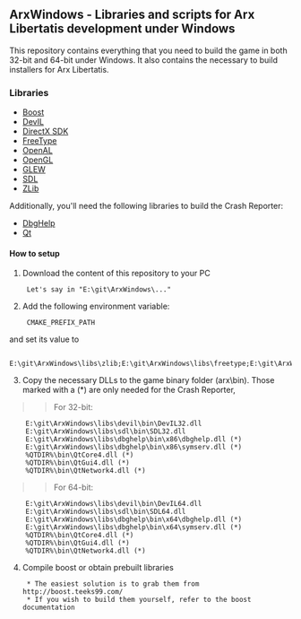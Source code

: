 ## ArxWindows - Libraries and scripts for Arx Libertatis development under Windows

This repository contains everything that you need to build the game in both 32-bit and 64-bit under Windows.
It also contains the necessary to build installers for Arx Libertatis.


### Libraries

* [Boost](http://www.boost.org/)
* [DevIL](http://openil.sourceforge.net/)
* [DirectX SDK](http://msdn.microsoft.com/en-us/directx/aa937788/)
* [FreeType](http://www.freetype.org/)
* [OpenAL](http://connect.creativelabs.com/openal/)
* [OpenGL](http://www.opengl.org/registry/)
* [GLEW](http://glew.sourceforge.net/)
* [SDL](http://www.libsdl.org/)
* [ZLib](http://zlib.net/)

Additionally, you'll need the following libraries to build the Crash Reporter:

* [DbgHelp](http://msdn.microsoft.com/en-us/windows/hardware/gg463009)
* [Qt](http://qt.nokia.com/)


#### How to setup

1. Download the content of this repository to your PC

        Let's say in "E:\git\ArxWindows\..."

2. Add the following environment variable:

        CMAKE_PREFIX_PATH
and set its value to

        E:\git\ArxWindows\libs\zlib;E:\git\ArxWindows\libs\freetype;E:\git\ArxWindows\libs\devil;E:\git\ArxWindows\libs\openal;E:\git\ArxWindows\libs\boost;E:\git\ArxWindows\libs\opengl;E:\git\ArxWindows\libs\sdl;E:\git\ArxWindows\libs\directx;E:\git\ArxWindows\libs\dbghelp

3. Copy the necessary DLLs to the game binary folder (arx\bin). Those marked with a (*) are only needed for the Crash Reporter, 

>>For 32-bit:
>>
        E:\git\ArxWindows\libs\devil\bin\DevIL32.dll
        E:\git\ArxWindows\libs\sdl\bin\SDL32.dll
        E:\git\ArxWindows\libs\dbghelp\bin\x86\dbghelp.dll (*)
        E:\git\ArxWindows\libs\dbghelp\bin\x86\symserv.dll (*)
        %QTDIR%\bin\QtCore4.dll (*)
        %QTDIR%\bin\QtGui4.dll (*)
        %QTDIR%\bin\QtNetwork4.dll (*)
        
>>For 64-bit:
>>
        E:\git\ArxWindows\libs\devil\bin\DevIL64.dll
        E:\git\ArxWindows\libs\sdl\bin\SDL64.dll
        E:\git\ArxWindows\libs\dbghelp\bin\x64\dbghelp.dll (*)
        E:\git\ArxWindows\libs\dbghelp\bin\x64\symserv.dll (*)
        %QTDIR%\bin\QtCore4.dll (*)
        %QTDIR%\bin\QtGui4.dll (*)
        %QTDIR%\bin\QtNetwork4.dll (*)

4. Compile boost or obtain prebuilt libraries
        
        * The easiest solution is to grab them from http://boost.teeks99.com/
        * If you wish to build them yourself, refer to the boost documentation